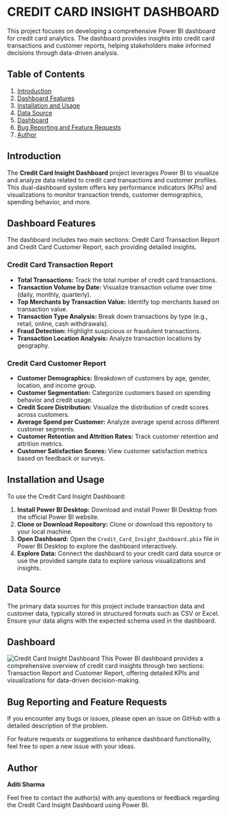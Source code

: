 # CREDIT CARD INSIGHT DASHBOARD

This project focuses on developing a comprehensive Power BI dashboard for credit card analytics. The dashboard provides insights into credit card transactions and customer reports, helping stakeholders make informed decisions through data-driven analysis.

## Table of Contents
1. [Introduction](#introduction)
2. [Dashboard Features](#dashboard-features)
3. [Installation and Usage](#installation-and-usage)
4. [Data Source](#data-source)
5. [Dashboard](#dashboard)
6. [Bug Reporting and Feature Requests](#bug-reporting-and-feature-requests)
7. [Author](#author)

## Introduction
The **Credit Card Insight Dashboard** project leverages Power BI to visualize and analyze data related to credit card transactions and customer profiles. This dual-dashboard system offers key performance indicators (KPIs) and visualizations to monitor transaction trends, customer demographics, spending behavior, and more.

## Dashboard Features
The dashboard includes two main sections: Credit Card Transaction Report and Credit Card Customer Report, each providing detailed insights.

### **Credit Card Transaction Report**
- **Total Transactions:** Track the total number of credit card transactions.
- **Transaction Volume by Date:** Visualize transaction volume over time (daily, monthly, quarterly).
- **Top Merchants by Transaction Value:** Identify top merchants based on transaction value.
- **Transaction Type Analysis:** Break down transactions by type (e.g., retail, online, cash withdrawals).
- **Fraud Detection:** Highlight suspicious or fraudulent transactions.
- **Transaction Location Analysis:** Analyze transaction locations by geography.
  
### **Credit Card Customer Report**
- **Customer Demographics:** Breakdown of customers by age, gender, location, and income group.
- **Customer Segmentation:** Categorize customers based on spending behavior and credit usage.
- **Credit Score Distribution:** Visualize the distribution of credit scores across customers.
- **Average Spend per Customer:** Analyze average spend across different customer segments.
- **Customer Retention and Attrition Rates:** Track customer retention and attrition metrics.
- **Customer Satisfaction Scores:** View customer satisfaction metrics based on feedback or surveys.

## Installation and Usage
To use the Credit Card Insight Dashboard:

1. **Install Power BI Desktop:** Download and install Power BI Desktop from the official Power BI website.
2. **Clone or Download Repository:** Clone or download this repository to your local machine.
3. **Open Dashboard:** Open the `Credit_Card_Insight_Dashboard.pbix` file in Power BI Desktop to explore the dashboard interactively.
4. **Explore Data:** Connect the dashboard to your credit card data source or use the provided sample data to explore various visualizations and insights.

## Data Source
The primary data sources for this project include transaction data and customer data, typically stored in structured formats such as CSV or Excel. Ensure your data aligns with the expected schema used in the dashboard.

## Dashboard
![Credit Card Insight Dashboard](https://github.com/user-attachments/assets/5cc728cb-add4-47a6-8585-155c0be5bdd4)
This Power BI dashboard provides a comprehensive overview of credit card insights through two sections: Transaction Report and Customer Report, offering detailed KPIs and visualizations for data-driven decision-making.

## Bug Reporting and Feature Requests
If you encounter any bugs or issues, please open an issue on GitHub with a detailed description of the problem.

For feature requests or suggestions to enhance dashboard functionality, feel free to open a new issue with your ideas.

## Author
**Aditi Sharma**

Feel free to contact the author(s) with any questions or feedback regarding the Credit Card Insight Dashboard using Power BI.
